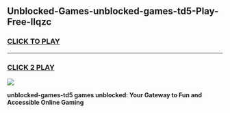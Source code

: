 
## Unblocked-Games-unblocked-games-td5-Play-Free-llqzc
<h3>
<a href="https://premium76.site?title=unblocked-games-td5&ref=09A">CLICK TO PLAY</a></h3>
<hr>

<h3>
<a href="https://premium76.site?title=unblocked-games-td5&ref=09A">CLICK 2 PLAY</a>
  
</h3>

<a href="https://premium76.site?title=unblocked-games-td5&ref=09A"><img src="https://clearcache.store/games.png"></a>


**unblocked-games-td5 games unblocked: Your Gateway to Fun and Accessible Online Gaming**
